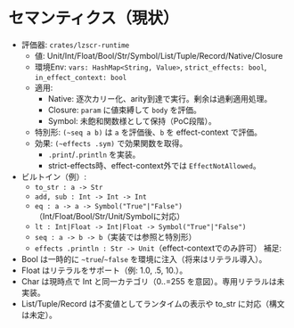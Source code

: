 # セマンティクス（現状）

- 評価器: `crates/lzscr-runtime`
  - 値: Unit/Int/Float/Bool/Str/Symbol/List/Tuple/Record/Native/Closure
  - 環境Env: `vars: HashMap<String, Value>`, `strict_effects: bool`, `in_effect_context: bool`
  - 適用:
    - Native: 逐次カリー化、arity到達で実行。剰余は過剰適用処理。
    - Closure: `param` に値束縛して `body` を評価。
    - Symbol: 未飽和関数様として保持（PoC段階）。
  - 特別形: `(~seq a b)` は `a` を評価後、`b` を effect-context で評価。
  - 効果: `(~effects .sym)` で効果関数を取得。
    - `.print`/`.println` を実装。
    - strict-effects時、effect-context外では `EffectNotAllowed`。
- ビルトイン（例）:
  - `to_str : a -> Str`
  - `add, sub : Int -> Int -> Int`
  - `eq : a -> a -> Symbol("True"|"False")`（Int/Float/Bool/Str/Unit/Symbolに対応）
  - `lt : Int|Float -> Int|Float -> Symbol("True"|"False")`
  - `seq : a -> b -> b`（実装では参照と特別形）
  - `effects .println : Str -> Unit`（effect-contextでのみ許可）
補足:
- Bool は一時的に `~true`/`~false` を環境に注入（将来はリテラル導入）。
- Float はリテラルをサポート（例: 1.0, .5, 10.）。
- Char は現時点で Int と同一カテゴリ（0..=255 を意図）。専用リテラルは未実装。
- List/Tuple/Record は不変値としてランタイムの表示や to_str に対応（構文は未定）。
